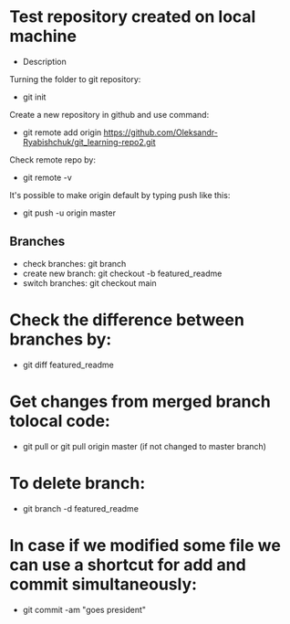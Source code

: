 # Test repository created on local machine

+ Description

Turning the folder to git repository:
- git init 

Create a new repository in github and use command:
- git remote add origin https://github.com/Oleksandr-Ryabishchuk/git_learning-repo2.git

Check remote repo by:
- git remote -v 

It's possible to make origin default by typing push like this:
- git push -u origin master

## Branches

- check branches: git branch
- create new branch: git checkout -b featured_readme
- switch branches: git checkout main

# Check the difference between branches by: 
- git diff featured_readme

# Get changes from merged branch tolocal code: 
- git pull or git pull origin master (if not changed to master branch)

# To delete branch: 
- git branch -d featured_readme

# In case if we modified some file we can use a shortcut for add and commit simultaneously:
- git commit -am "goes president"
